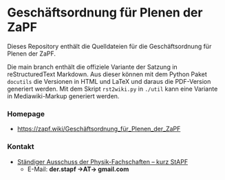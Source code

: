 # Geschäftsordnung für Plenen der ZaPF

Dieses Repository enthält die Quelldateien für die Geschäftsordnung für Plenen der ZaPF.

Die main branch enthält die offiziele Variante der Satzung in reStructuredText
Markdown. Aus dieser können mit dem Python Paket `docutils` die Versionen in
HTML und LaTeX und daraus die PDF-Version generiert werden. Mit dem Skript
`rst2wiki.py`  in `./util` kann eine Variante in Mediawiki-Markup generiert
werden.

### Homepage

* <https://zapf.wiki/Geschäftsordnung_für_Plenen_der_ZaPF>

### Kontakt

* [Ständiger Ausschuss der Physik-Fachschaften – kurz StAPF](http://zapfev.de/zapf/stapf)
  * E-Mail: **der.stapf →AT→ gmail.com**
